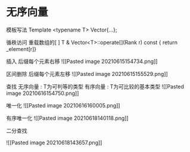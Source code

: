 # 无序向量

模板写法
 Template \<typename T> Vector{...};
	
循秩访问
重载数组的\[ ]
T & Vector\<T>::operate\[](Rank r) const { return _element\[r]}

 插入
 后缀每个元素右移
 ![[Pasted image 20210615154734.png]]
 
 区间删除
 后缀每个元素左移
 ![[Pasted image 20210615155529.png]]
 
  查找
  无序向量 : T为可判等的类型
  有序向量 : T为可比较的基本类型
  ![[Pasted image 20210616154750.png]]
  
  唯一化
  ![[Pasted image 20210616160005.png]]
  
   有序唯一化
   ![[Pasted image 20210618140118.png]]
   
   二分查找

![[Pasted image 20210618143657.png]]

